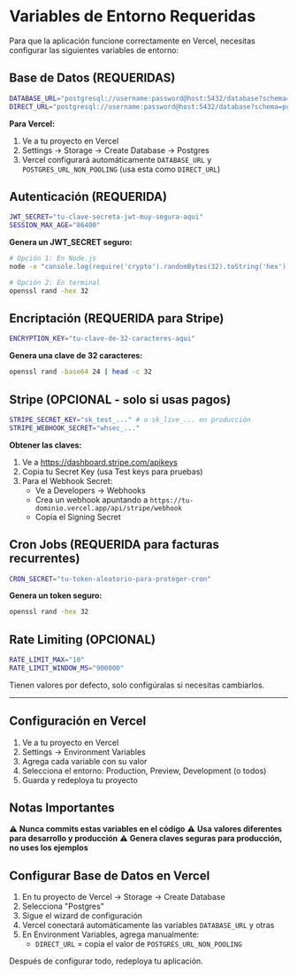 # Variables de Entorno Requeridas

Para que la aplicación funcione correctamente en Vercel, necesitas configurar las siguientes variables de entorno:

## Base de Datos (REQUERIDAS)

```bash
DATABASE_URL="postgresql://username:password@host:5432/database?schema=public"
DIRECT_URL="postgresql://username:password@host:5432/database?schema=public"
```

**Para Vercel:**
1. Ve a tu proyecto en Vercel
2. Settings → Storage → Create Database → Postgres
3. Vercel configurará automáticamente `DATABASE_URL` y `POSTGRES_URL_NON_POOLING` (usa esta como `DIRECT_URL`)

## Autenticación (REQUERIDA)

```bash
JWT_SECRET="tu-clave-secreta-jwt-muy-segura-aqui"
SESSION_MAX_AGE="86400"
```

**Genera un JWT_SECRET seguro:**
```bash
# Opción 1: En Node.js
node -e "console.log(require('crypto').randomBytes(32).toString('hex'))"

# Opción 2: En terminal
openssl rand -hex 32
```

## Encriptación (REQUERIDA para Stripe)

```bash
ENCRYPTION_KEY="tu-clave-de-32-caracteres-aqui"
```

**Genera una clave de 32 caracteres:**
```bash
openssl rand -base64 24 | head -c 32
```

## Stripe (OPCIONAL - solo si usas pagos)

```bash
STRIPE_SECRET_KEY="sk_test_..." # o sk_live_... en producción
STRIPE_WEBHOOK_SECRET="whsec_..."
```

**Obtener las claves:**
1. Ve a https://dashboard.stripe.com/apikeys
2. Copia tu Secret Key (usa Test keys para pruebas)
3. Para el Webhook Secret:
   - Ve a Developers → Webhooks
   - Crea un webhook apuntando a `https://tu-dominio.vercel.app/api/stripe/webhook`
   - Copia el Signing Secret

## Cron Jobs (REQUERIDA para facturas recurrentes)

```bash
CRON_SECRET="tu-token-aleatorio-para-proteger-cron"
```

**Genera un token seguro:**
```bash
openssl rand -hex 32
```

## Rate Limiting (OPCIONAL)

```bash
RATE_LIMIT_MAX="10"
RATE_LIMIT_WINDOW_MS="900000"
```

Tienen valores por defecto, solo configúralas si necesitas cambiarlos.

---

## Configuración en Vercel

1. Ve a tu proyecto en Vercel
2. Settings → Environment Variables
3. Agrega cada variable con su valor
4. Selecciona el entorno: Production, Preview, Development (o todos)
5. Guarda y redeploya tu proyecto

## Notas Importantes

⚠️ **Nunca commits estas variables en el código**
⚠️ **Usa valores diferentes para desarrollo y producción**
⚠️ **Genera claves seguras para producción, no uses los ejemplos**

## Configurar Base de Datos en Vercel

1. En tu proyecto de Vercel → Storage → Create Database
2. Selecciona "Postgres"
3. Sigue el wizard de configuración
4. Vercel conectará automáticamente las variables `DATABASE_URL` y otras
5. En Environment Variables, agrega manualmente:
   - `DIRECT_URL` = copia el valor de `POSTGRES_URL_NON_POOLING`

Después de configurar todo, redeploya tu aplicación.



